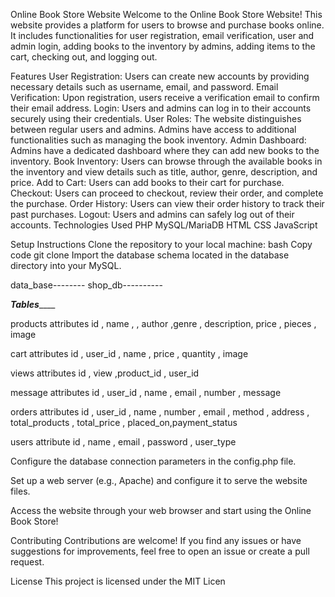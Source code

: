 Online Book Store Website
Welcome to the Online Book Store Website! This website provides a platform for users to browse and purchase books online. It includes functionalities for user registration, email verification, user and admin login, adding books to the inventory by admins, adding items to the cart, checking out, and logging out.

Features
User Registration: Users can create new accounts by providing necessary details such as username, email, and password.
Email Verification: Upon registration, users receive a verification email to confirm their email address.
Login: Users and admins can log in to their accounts securely using their credentials.
User Roles: The website distinguishes between regular users and admins. Admins have access to additional functionalities such as managing the book inventory.
Admin Dashboard: Admins have a dedicated dashboard where they can add new books to the inventory.
Book Inventory: Users can browse through the available books in the inventory and view details such as title, author, genre, description, and price.
Add to Cart: Users can add books to their cart for purchase.
Checkout: Users can proceed to checkout, review their order, and complete the purchase.
Order History: Users can view their order history to track their past purchases.
Logout: Users and admins can safely log out of their accounts.
Technologies Used
PHP
MySQL/MariaDB
HTML
CSS
JavaScript

Setup Instructions
Clone the repository to your local machine:
bash
Copy code
git clone 
Import the database schema located in the database directory into your MySQL.

data_base-------- shop_db----------

 _____________Tables_________________
 
 products attributes id , name , , author ,genre , description, price , pieces , image

 cart attributes id , user_id , name , price , quantity , image

 views attributes id , view ,product_id , user_id

 message attributes id , user_id , name , email , number , message

 orders attributes id , user_id , name , number , email , method , address , total_products , total_price , placed_on,payment_status

 users attribute id , name , email , password , user_type

Configure the database connection parameters in the config.php file.

Set up a web server (e.g., Apache) and configure it to serve the website files.

Access the website through your web browser and start using the Online Book Store!

Contributing
Contributions are welcome! If you find any issues or have suggestions for improvements, feel free to open an issue or create a pull request.

License
This project is licensed under the MIT Licen
